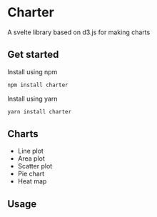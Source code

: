 # Charter

A svelte library based on d3.js for making charts

## Get started

Install using npm

```js
npm install charter
```

Install using yarn

```js
yarn install charter
```

## Charts

- Line plot
- Area plot
- Scatter plot
- Pie chart
- Heat map


## Usage

